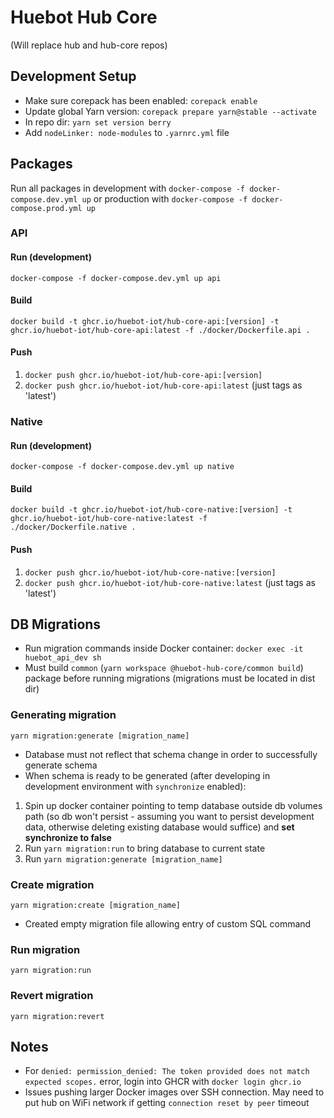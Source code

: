 # Huebot Hub Core 
(Will replace hub and hub-core repos)

## Development Setup
- Make sure corepack has been enabled: `corepack enable`
- Update global Yarn version: `corepack prepare yarn@stable --activate`
- In repo dir: `yarn set version berry`
- Add `nodeLinker: node-modules` to `.yarnrc.yml` file

## Packages
Run all packages in development with `docker-compose -f docker-compose.dev.yml up` or production with `docker-compose -f docker-compose.prod.yml up`

### API

#### Run (development)
`docker-compose -f docker-compose.dev.yml up api`

#### Build
`docker build -t ghcr.io/huebot-iot/hub-core-api:[version] -t ghcr.io/huebot-iot/hub-core-api:latest -f ./docker/Dockerfile.api .`

#### Push
1. `docker push ghcr.io/huebot-iot/hub-core-api:[version]`
2. `docker push ghcr.io/huebot-iot/hub-core-api:latest` (just tags as 'latest')

### Native

#### Run (development)
`docker-compose -f docker-compose.dev.yml up native`

#### Build
`docker build -t ghcr.io/huebot-iot/hub-core-native:[version] -t ghcr.io/huebot-iot/hub-core-native:latest -f ./docker/Dockerfile.native .`

#### Push
1. `docker push ghcr.io/huebot-iot/hub-core-native:[version]`
2. `docker push ghcr.io/huebot-iot/hub-core-native:latest` (just tags as 'latest')

## DB Migrations
- Run migration commands inside Docker container: `docker exec -it huebot_api_dev sh`
- Must build `common` (`yarn workspace @huebot-hub-core/common build`) package before running migrations (migrations must be located in dist dir)

### Generating migration
`yarn migration:generate [migration_name]`
- Database must not reflect that schema change in order to successfully generate schema 
- When schema is ready to be generated (after developing in development environment with `synchronize` enabled):
1. Spin up docker container pointing to temp database outside db volumes path (so db won't persist - assuming you want to persist development data, otherwise deleting existing database would suffice) and <b>set synchronize to false</b>
2. Run `yarn migration:run` to bring database to current state
3. Run `yarn migration:generate [migration_name]`

### Create migration
`yarn migration:create [migration_name]`
- Created empty migration file allowing entry of custom SQL command

### Run migration
`yarn migration:run`

### Revert migration
`yarn migration:revert`

## Notes
- For `denied: permission_denied: The token provided does not match expected scopes.` error, login into GHCR with `docker login ghcr.io`
- Issues pushing larger Docker images over SSH connection. May need to put hub on WiFi network if getting `connection reset by peer` timeout